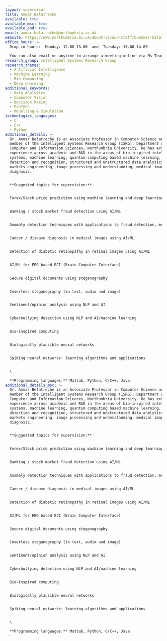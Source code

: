 ```yaml
---
layout: supervisor
title: Ammar Belatreche
available: true
available_msc: true
available_phd: true
email: ammar.belatreche@northumbria.ac.uk
website: https://www.northumbria.ac.uk/about-us/our-staff/b/ammar-belatreche/
office_hours: >-
  Drop in hours:  Monday: 12.00-13.00  and  Tuesday: 13.00-14.00

  You can also email me anytime to arrange a meeting online via Ms Teams or in person (my office is: ELB 205). 
research_group: Intelligent Systems Research Group
research_themes:
  - Artificial Intelligence
  - Machine Learning
  - Bio Computing
  - Deep Learning
additional_keywords:
  - Data Analytics
  - Computer Vision
  - Decision Making
  - FinTech
  - Modelling & Simulation
technologies_languages:
  - C
  - C++
  - Python
additional_details: >-
  Dr. Ammar Belatreche is an Associate Professor in Computer Science and is a
  member of the Intelligent Systems Research Group (ISRG), Department of
  Computer and Information Sciences, Northumbria University. He has extensive
  experience across academic and R&D in the areas of bio-inspired intelligent
  systems, machine learning, quantum computing based machine learning, face
  detection and recognition, structured and unstructured data analytics, capital
  markets engineering, image processing and understanding, medical imaging
  diagnosis. 


  **Suggested topics for supervision:**


  Forex/Stock price prediction using machine learning and deep learning


  Banking / stock market fraud detection using AI/ML  


  Anomaly detection techniques with applications to fraud detection, medical diagnosis, video surveillance, intrusion detection, etc.


  Cancer / disease diagnosis in medical images using AI/ML


  Detection of diabetic retinopathy in retinal images using AI/ML 


  AI/ML for EEG based BCI (Brain Computer Interface)


  Secure digital documents using steganography


  Coverless steganography (in text, audio and image)  


  Sentiment/opinion analysis using NLP and AI


  Cyberbullying detection using NLP and AI/machine learning 


  Bio-inspired computing


  Biologically plausible neural networks


  Spiking neural networks: learning algorithms and applications


  \

  **Programming languages:** Matlab, Python, C/C++, Java
additional_details_msc: >-
  Dr. Ammar Belatreche is an Associate Professor in Computer Science and is a
  member of the Intelligent Systems Research Group (ISRG), Department of
  Computer and Information Sciences, Northumbria University. He has extensive
  experience across academic and R&D in the areas of bio-inspired intelligent
  systems, machine learning, quantum computing based machine learning, face
  detection and recognition, structured and unstructured data analytics, capital
  markets engineering, image processing and understanding, medical imaging
  diagnosis. 


  **Suggested topics for supervision:**


  Forex/Stock price prediction using machine learning and deep learning


  Banking / stock market fraud detection using AI/ML  


  Anomaly detection techniques with applications to fraud detection, medical diagnosis, video surveillance, intrusion detection, etc.


  Cancer / disease diagnosis in medical images using AI/ML


  Detection of diabetic retinopathy in retinal images using AI/ML 


  AI/ML for EEG based BCI (Brain Computer Interface)


  Secure digital documents using steganography


  Coverless steganography (in text, audio and image)  


  Sentiment/opinion analysis using NLP and AI


  Cyberbullying detection using NLP and AI/machine learning 


  Bio-inspired computing


  Biologically plausible neural networks


  Spiking neural networks: learning algorithms and applications


  \

  **Programming languages:** Matlab, Python, C/C++, Java
---
```


